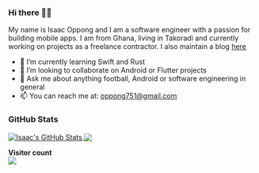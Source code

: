 
### Hi there 👋🏾

My name is Isaac Oppong and I am a software engineer with a passion for building mobile apps. I am from Ghana, living in Takoradi and currently working on projects as a freelance contractor. I also maintain a blog [here](https://dev.to/ike__jr)

- 🌱 I’m currently learning Swift and Rust
- 👯 I’m looking to collaborate on Android or Flutter projects
- 💬 Ask me about anything football, Android or software engineering in general
- 📫 You can reach me at: [oppong751@gmail.com](mailto:oppong751@gmail.com)

### GitHub Stats

<a href="https://github.com/opponjr/opponjr">
  <img align="center" src="https://github-readme-stats.vercel.app/api?username=oppongjr&show_icons=true&line_height=27&count_private=true&title_color=ffffff&text_color=c9cacc&icon_color=2bbc8a&bg_color=1d1f21" alt="Isaac's GitHub Stats" />
</a>

<a href="https://github.com/oppongjr/oppongjr">
  <img align="center" src="https://github-readme-stats.vercel.app/api/top-langs/?username=oppongjr&hide=html,php&title_color=ffffff&text_color=c9cacc&icon_color=2bbc8a&bg_color=1d1f21" />
</a>


<p align="left"> 
  <b>Visitor count</b><br>
  <img src="https://profile-counter.glitch.me/oppongjr/count.svg" />
</p>


